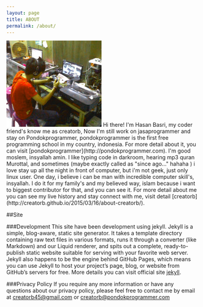 ```yaml
---
layout: page 
title: ABOUT
permalink: /about/
---
```

<img class="about-pic" src="/img/me.jpg">
Hi there! I'm Hasan Basri, my coder friend's know me as creatorb, Now I'm still work on jasaprogrammer and stay on Pondokprogrammer, pondokprogrammer is the first free programming school in my country, indonesia. For more detail about it, you can visit [pondokprogrammer](http://pondokprogrammer.com). 
I'm good moslem, insyallah amin. I like typing code in darkroom, hearing mp3 quran Murottal, and sometimes (maybe exactly called as "since ago..." hahaha ) i love stay up all the night in front of computer, but i'm not geek, just only linux user. One day, i believe i can be man with incredible computer skill's, insyallah. I do it for my family's and my believed way, islam because i want to biggest contributor for that, and you can see it. For more detail about me you can see my live history and stay connect with me, visit detail [creatorb](http://creatorb.github.io/2015/03/16/about-creatorb/).

##Site

###Development
This site have been development using jekyll. Jekyll is a simple, blog-aware, static site generator. It takes a template directory containing raw text files in various formats, runs it through a converter (like Markdown) and our Liquid renderer, and spits out a complete, ready-to-publish static website suitable for serving with your favorite web server. Jekyll also happens to be the engine behind GitHub Pages, which means you can use Jekyll to host your project’s page, blog, or website from GitHub’s servers for free. More details you can visit official site [jekyll](http://jekyllrb.com/).

###Privacy Policy
If you require any more information or have any questions about our privacy policy, please feel free to contact me by email at creatorb45@gmail.com or creatorb@pondokprogrammer.com 
